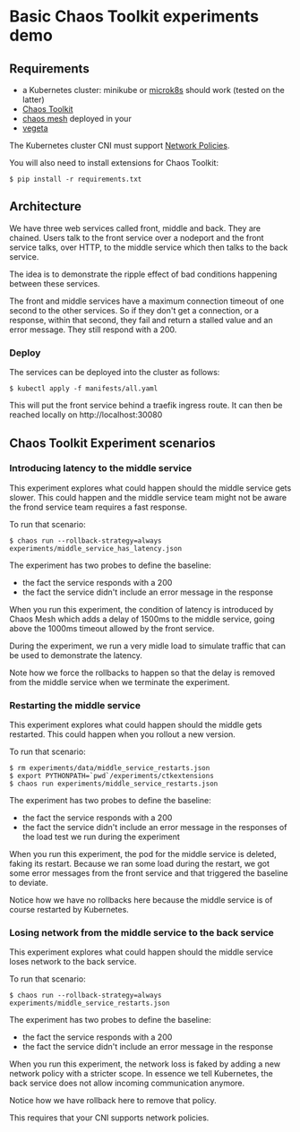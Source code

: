 # Basic Chaos Toolkit experiments demo

## Requirements

* a Kubernetes cluster: minikube or [microk8s](https://microk8s.io/)
  should work (tested on the latter)
* [Chaos Toolkit](https://docs.chaostoolkit.org/reference/usage/install/)
* [chaos mesh](https://chaos-mesh.org/) deployed in your 
* [vegeta](https://github.com/tsenart/vegeta)

The Kubernetes cluster CNI must support
[Network Policies](https://kubernetes.io/docs/concepts/services-networking/network-policies/).

You will also need to install extensions for Chaos Toolkit:

```
$ pip install -r requirements.txt
```

## Architecture

We have three web services called front, middle and back. They are chained.
Users talk to the front service over a nodeport and the front service talks,
over HTTP, to the middle service which then talks to the back service.

The idea is to demonstrate the ripple effect of bad conditions happening between
these services.

The front and middle services have a maximum connection timeout of one second
to the other services. So if they don't get a connection, or a response,
within that second, they fail and return a stalled value and an error message.
They still respond with a 200.

### Deploy

The services can be deployed into the cluster as follows:

```
$ kubectl apply -f manifests/all.yaml
```

This will put the front service behind a traefik ingress route. It can then
be reached locally on http://localhost:30080

## Chaos Toolkit Experiment scenarios

### Introducing latency to the middle service

This experiment explores what could happen should the middle service gets
slower. This could happen and the middle service team might not be aware
the frond service team requires a fast response.

To run that scenario:

```
$ chaos run --rollback-strategy=always experiments/middle_service_has_latency.json
```

The experiment has two probes to define the baseline:

* the fact the service responds with a 200
* the fact the service didn't include an error message in the response

When you run this experiment, the condition of latency is introduced by
Chaos Mesh which adds a delay of 1500ms to the middle service, going above the
1000ms timeout allowed by the front service.

During the experiment, we run a very midle load to simulate traffic that can
be used to demonstrate the latency.

Note how we force the rollbacks to happen so that the delay is removed from
the middle service when we terminate the experiment.

### Restarting the middle service

This experiment explores what could happen should the middle gets
restarted. This could happen when you rollout a new version.

To run that scenario:

```
$ rm experiments/data/middle_service_restarts.json
$ export PYTHONPATH=`pwd`/experiments/ctkextensions
$ chaos run experiments/middle_service_restarts.json
```

The experiment has two probes to define the baseline:

* the fact the service responds with a 200
* the fact the service didn't include an error message in the responses of the
  load test we run during the experiment

When you run this experiment, the pod for the middle service is deleted, faking
its restart. Because we ran some load during the restart, we got some error
messages from the front service and that triggered the baseline to deviate.

Notice how we have no rollbacks here because the middle service is of course
restarted by Kubernetes.


### Losing network from the middle service to the back service

This experiment explores what could happen should the middle service loses
network to the back service.

To run that scenario:

```
$ chaos run --rollback-strategy=always experiments/middle_service_restarts.json
```

The experiment has two probes to define the baseline:

* the fact the service responds with a 200
* the fact the service didn't include an error message in the response

When you run this experiment, the network loss is faked by adding a new
network policy with a stricter scope. In essence we tell Kubernetes, the
back service does not allow incoming communication anymore.

Notice how we have rollback here to remove that policy.

This requires that your CNI supports network policies.
